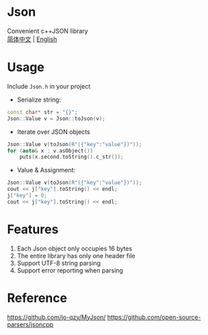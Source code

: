 ﻿# Json
Convenient c++JSON library<br>
[简体中文](README.md) | [English](README_EN.md)
# Usage
Include `Json.h` in your project<br>
* Serialize string:
```cpp
const char* str = "{}";
Json::Value v = Json::toJson(v);
```
* Iterate over JSON objects
```cpp
Json::Value v(toJson(R"({"key":"value"})"));
for (auto& x : v.asObject())
	puts(x.second.toString().c_str());
```
* Value & Assignment:
```cpp
Json::Value v(toJson(R"({"key":"value"})"));
cout << j["key"].toString() << endl;
j["key"] = 0;
cout << j["key"].toString() << endl;
```
# Features
1. Each Json object only occupies 16 bytes
2. The entire library has only one header file
3. Support UTF-8 string parsing
4. Support error reporting when parsing
# Reference
https://github.com/jo-qzy/MyJson/
https://github.com/open-source-parsers/jsoncpp

